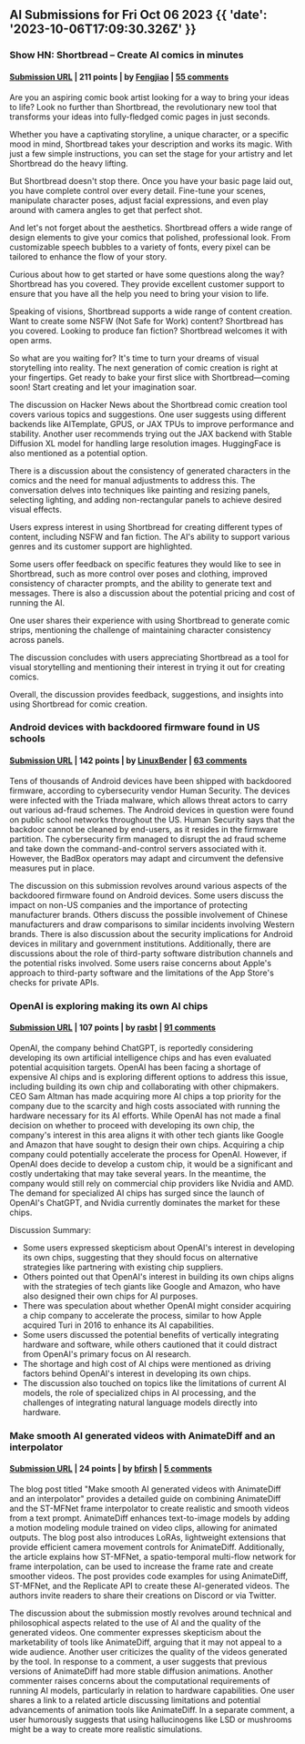 ## AI Submissions for Fri Oct 06 2023 {{ 'date': '2023-10-06T17:09:30.326Z' }}

### Show HN: Shortbread – Create AI comics in minutes

#### [Submission URL](https://shortbread.ai/) | 211 points | by [Fengjiao](https://news.ycombinator.com/user?id=Fengjiao) | [55 comments](https://news.ycombinator.com/item?id=37792444)

Are you an aspiring comic book artist looking for a way to bring your ideas to life? Look no further than Shortbread, the revolutionary new tool that transforms your ideas into fully-fledged comic pages in just seconds.

Whether you have a captivating storyline, a unique character, or a specific mood in mind, Shortbread takes your description and works its magic. With just a few simple instructions, you can set the stage for your artistry and let Shortbread do the heavy lifting.

But Shortbread doesn't stop there. Once you have your basic page laid out, you have complete control over every detail. Fine-tune your scenes, manipulate character poses, adjust facial expressions, and even play around with camera angles to get that perfect shot.

And let's not forget about the aesthetics. Shortbread offers a wide range of design elements to give your comics that polished, professional look. From customizable speech bubbles to a variety of fonts, every pixel can be tailored to enhance the flow of your story.

Curious about how to get started or have some questions along the way? Shortbread has you covered. They provide excellent customer support to ensure that you have all the help you need to bring your vision to life.

Speaking of visions, Shortbread supports a wide range of content creation. Want to create some NSFW (Not Safe for Work) content? Shortbread has you covered. Looking to produce fan fiction? Shortbread welcomes it with open arms.

So what are you waiting for? It's time to turn your dreams of visual storytelling into reality. The next generation of comic creation is right at your fingertips. Get ready to bake your first slice with Shortbread—coming soon! Start creating and let your imagination soar.

The discussion on Hacker News about the Shortbread comic creation tool covers various topics and suggestions. One user suggests using different backends like AITemplate, GPUS, or JAX TPUs to improve performance and stability. Another user recommends trying out the JAX backend with Stable Diffusion XL model for handling large resolution images. HuggingFace is also mentioned as a potential option.

There is a discussion about the consistency of generated characters in the comics and the need for manual adjustments to address this. The conversation delves into techniques like painting and resizing panels, selecting lighting, and adding non-rectangular panels to achieve desired visual effects.

Users express interest in using Shortbread for creating different types of content, including NSFW and fan fiction. The AI's ability to support various genres and its customer support are highlighted.

Some users offer feedback on specific features they would like to see in Shortbread, such as more control over poses and clothing, improved consistency of character prompts, and the ability to generate text and messages. There is also a discussion about the potential pricing and cost of running the AI.

One user shares their experience with using Shortbread to generate comic strips, mentioning the challenge of maintaining character consistency across panels.

The discussion concludes with users appreciating Shortbread as a tool for visual storytelling and mentioning their interest in trying it out for creating comics.

Overall, the discussion provides feedback, suggestions, and insights into using Shortbread for comic creation.

### Android devices with backdoored firmware found in US schools

#### [Submission URL](https://www.securityweek.com/android-devices-with-backdoored-firmware-found-in-us-schools/) | 142 points | by [LinuxBender](https://news.ycombinator.com/user?id=LinuxBender) | [63 comments](https://news.ycombinator.com/item?id=37797679)

Tens of thousands of Android devices have been shipped with backdoored firmware, according to cybersecurity vendor Human Security. The devices were infected with the Triada malware, which allows threat actors to carry out various ad-fraud schemes. The Android devices in question were found on public school networks throughout the US. Human Security says that the backdoor cannot be cleaned by end-users, as it resides in the firmware partition. The cybersecurity firm managed to disrupt the ad fraud scheme and take down the command-and-control servers associated with it. However, the BadBox operators may adapt and circumvent the defensive measures put in place.

The discussion on this submission revolves around various aspects of the backdoored firmware found on Android devices. Some users discuss the impact on non-US companies and the importance of protecting manufacturer brands. Others discuss the possible involvement of Chinese manufacturers and draw comparisons to similar incidents involving Western brands. There is also discussion about the security implications for Android devices in military and government institutions. Additionally, there are discussions about the role of third-party software distribution channels and the potential risks involved. Some users raise concerns about Apple's approach to third-party software and the limitations of the App Store's checks for private APIs.

### OpenAI is exploring making its own AI chips

#### [Submission URL](https://www.reuters.com/technology/chatgpt-owner-openai-is-exploring-making-its-own-ai-chips-sources-2023-10-06/) | 107 points | by [rasbt](https://news.ycombinator.com/user?id=rasbt) | [91 comments](https://news.ycombinator.com/item?id=37790058)

OpenAI, the company behind ChatGPT, is reportedly considering developing its own artificial intelligence chips and has even evaluated potential acquisition targets. OpenAI has been facing a shortage of expensive AI chips and is exploring different options to address this issue, including building its own chip and collaborating with other chipmakers. CEO Sam Altman has made acquiring more AI chips a top priority for the company due to the scarcity and high costs associated with running the hardware necessary for its AI efforts. While OpenAI has not made a final decision on whether to proceed with developing its own chip, the company's interest in this area aligns it with other tech giants like Google and Amazon that have sought to design their own chips. Acquiring a chip company could potentially accelerate the process for OpenAI. However, if OpenAI does decide to develop a custom chip, it would be a significant and costly undertaking that may take several years. In the meantime, the company would still rely on commercial chip providers like Nvidia and AMD. The demand for specialized AI chips has surged since the launch of OpenAI's ChatGPT, and Nvidia currently dominates the market for these chips.

Discussion Summary:

- Some users expressed skepticism about OpenAI's interest in developing its own chips, suggesting that they should focus on alternative strategies like partnering with existing chip suppliers.
- Others pointed out that OpenAI's interest in building its own chips aligns with the strategies of tech giants like Google and Amazon, who have also designed their own chips for AI purposes.
- There was speculation about whether OpenAI might consider acquiring a chip company to accelerate the process, similar to how Apple acquired Turi in 2016 to enhance its AI capabilities.
- Some users discussed the potential benefits of vertically integrating hardware and software, while others cautioned that it could distract from OpenAI's primary focus on AI research.
- The shortage and high cost of AI chips were mentioned as driving factors behind OpenAI's interest in developing its own chips.
- The discussion also touched on topics like the limitations of current AI models, the role of specialized chips in AI processing, and the challenges of integrating natural language models directly into hardware.

### Make smooth AI generated videos with AnimateDiff and an interpolator

#### [Submission URL](https://replicate.com/blog/animatediff-interpolator) | 24 points | by [bfirsh](https://news.ycombinator.com/user?id=bfirsh) | [5 comments](https://news.ycombinator.com/item?id=37794099)

The blog post titled "Make smooth AI generated videos with AnimateDiff and an interpolator" provides a detailed guide on combining AnimateDiff and the ST-MFNet frame interpolator to create realistic and smooth videos from a text prompt. AnimateDiff enhances text-to-image models by adding a motion modeling module trained on video clips, allowing for animated outputs. The blog post also introduces LoRAs, lightweight extensions that provide efficient camera movement controls for AnimateDiff. Additionally, the article explains how ST-MFNet, a spatio-temporal multi-flow network for frame interpolation, can be used to increase the frame rate and create smoother videos. The post provides code examples for using AnimateDiff, ST-MFNet, and the Replicate API to create these AI-generated videos. The authors invite readers to share their creations on Discord or via Twitter.

The discussion about the submission mostly revolves around technical and philosophical aspects related to the use of AI and the quality of the generated videos. One commenter expresses skepticism about the marketability of tools like AnimateDiff, arguing that it may not appeal to a wide audience. Another user criticizes the quality of the videos generated by the tool.  In response to a comment, a user suggests that previous versions of AnimateDiff had more stable diffusion animations. Another commenter raises concerns about the computational requirements of running AI models, particularly in relation to hardware capabilities. One user shares a link to a related article discussing limitations and potential advancements of animation tools like AnimateDiff. In a separate comment, a user humorously suggests that using hallucinogens like LSD or mushrooms might be a way to create more realistic simulations.

